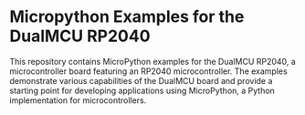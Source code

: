 # Micropython Examples for the DualMCU RP2040 

This repository contains MicroPython examples for the DualMCU RP2040, a microcontroller board featuring an RP2040 microcontroller. The examples demonstrate various capabilities of the DualMCU board and provide a starting point for developing applications using MicroPython, a Python implementation for microcontrollers.